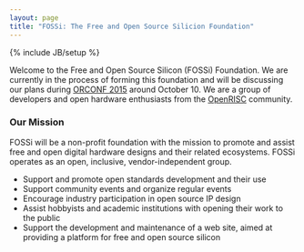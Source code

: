 ```yaml
---
layout: page
title: "FOSSi: The Free and Open Source Silicion Foundation"
---
```

{% include JB/setup %}

Welcome to the Free and Open Source Silicon (FOSSi) Foundation. We are
currently in the process of forming this foundation and will be
discussing our plans during [ORCONF 2015](http://openrisc.io/orconf)
around October 10. We are a group of developers and open hardware
enthusiasts from the [OpenRISC](http://openrisc.io) community.

### Our Mission

FOSSi will be a non-profit foundation with the mission to promote and
assist free and open digital hardware designs and their related
ecosystems. FOSSi operates as an open, inclusive, vendor-independent
group.

 * Support and promote open standards development and their use
 * Support community events and organize regular events
 * Encourage industry participation in open source IP design
 * Assist hobbyists and academic institutions with opening their work
   to the public
 * Support the development and maintenance of a web site, aimed at
   providing a platform for free and open source silicon

